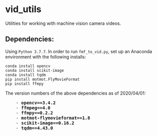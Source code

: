# vid_utils
Utilities for working with machine vision camera videos. 

## Dependencies:
Using `Python 3.7.7`.
In order to run `fmf_to_vid.py`, set up an Anaconda environment with the following installs:

```
conda install opencv
conda install scikit-image
conda install tqdm
pip install motmot.FlyMovieFormat
pip install ffmpy

```
The version numbers of the above dependencies as of 2020/04/01:

<pre>
    - <b>opencv==3.4.2</b>
    - <b>ffmpeg==4.0</b>
    - <b>ffmpy==0.2.2</b>
    - <b>motmot-flymovieformat==1.8</b>
    - <b>scikit-image==0.16.2</b>
    - <b>tqdm==4.43.0</b>
</pre>


